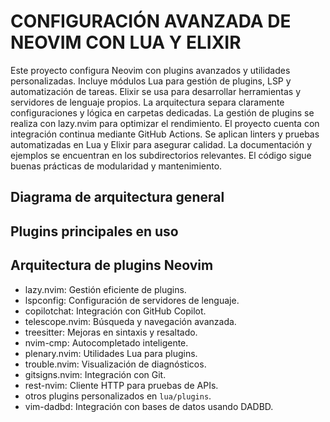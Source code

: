 # CONFIGURACIÓN AVANZADA DE NEOVIM CON LUA Y ELIXIR
Este proyecto configura Neovim con plugins avanzados y utilidades personalizadas.
Incluye módulos Lua para gestión de plugins, LSP y automatización de tareas.
Elixir se usa para desarrollar herramientas y servidores de lenguaje propios.
La arquitectura separa claramente configuraciones y lógica en carpetas dedicadas.
La gestión de plugins se realiza con lazy.nvim para optimizar el rendimiento.
El proyecto cuenta con integración continua mediante GitHub Actions.
Se aplican linters y pruebas automatizadas en Lua y Elixir para asegurar calidad.
La documentación y ejemplos se encuentran en los subdirectorios relevantes.
El código sigue buenas prácticas de modularidad y mantenimiento.
## Diagrama de arquitectura general

## Plugins principales en uso
## Arquitectura de plugins Neovim


- lazy.nvim: Gestión eficiente de plugins.
- lspconfig: Configuración de servidores de lenguaje.
- copilotchat: Integración con GitHub Copilot.
- telescope.nvim: Búsqueda y navegación avanzada.
- treesitter: Mejoras en sintaxis y resaltado.
- nvim-cmp: Autocompletado inteligente.
- plenary.nvim: Utilidades Lua para plugins.
- trouble.nvim: Visualización de diagnósticos.
- gitsigns.nvim: Integración con Git.
- rest-nvim: Cliente HTTP para pruebas de APIs.
- otros plugins personalizados en `lua/plugins`.
- vim-dadbd: Integración con bases de datos usando DADBD.
